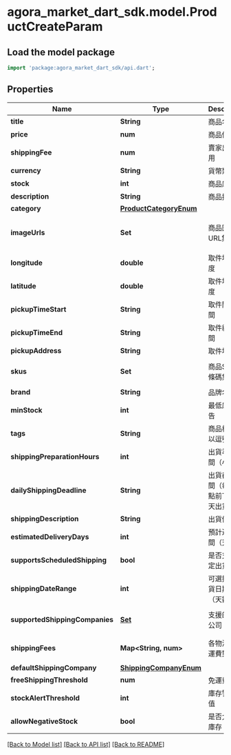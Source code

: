 # agora_market_dart_sdk.model.ProductCreateParam

## Load the model package
```dart
import 'package:agora_market_dart_sdk/api.dart';
```

## Properties
Name | Type | Description | Notes
------------ | ------------- | ------------- | -------------
**title** | **String** | 商品名稱 | 
**price** | **num** | 商品價格 | 
**shippingFee** | **num** | 賣家出貨費用 | [optional] 
**currency** | **String** | 貨幣類型 | 
**stock** | **int** | 商品庫存 | 
**description** | **String** | 商品描述 | 
**category** | [**ProductCategoryEnum**](ProductCategoryEnum.md) |  | 
**imageUrls** | **Set<String>** | 商品圖片URL集合 | [optional] [default to const {}]
**longitude** | **double** | 取件地址經度 | 
**latitude** | **double** | 取件地址緯度 | 
**pickupTimeStart** | **String** | 取件開始時間 | 
**pickupTimeEnd** | **String** | 取件結束時間 | 
**pickupAddress** | **String** | 取件地址 | 
**skus** | **Set<String>** | 商品SKU或條碼集合 | [default to const {}]
**brand** | **String** | 品牌名稱 | [optional] 
**minStock** | **int** | 最低庫存警告 | [optional] 
**tags** | **String** | 商品標籤，以逗號分隔 | [optional] 
**shippingPreparationHours** | **int** | 出貨準備時間（小時） | [optional] 
**dailyShippingDeadline** | **String** | 出貨截止時間（每天幾點前下單當天出貨） | [optional] 
**shippingDescription** | **String** | 出貨備註 | [optional] 
**estimatedDeliveryDays** | **int** | 預計送達時間（天數） | [optional] 
**supportsScheduledShipping** | **bool** | 是否支持指定出貨日期 | [optional] 
**shippingDateRange** | **int** | 可選擇的出貨日期範圍（天數） | [optional] 
**supportedShippingCompanies** | [**Set<ShippingCompanyEnum>**](ShippingCompanyEnum.md) | 支援的物流公司 | [default to const {}]
**shippingFees** | **Map<String, num>** | 各物流公司運費對應表 | [default to const {}]
**defaultShippingCompany** | [**ShippingCompanyEnum**](ShippingCompanyEnum.md) |  | 
**freeShippingThreshold** | **num** | 免運費門檻 | [optional] 
**stockAlertThreshold** | **int** | 庫存警告閾值 | [optional] 
**allowNegativeStock** | **bool** | 是否允許負庫存 | [optional] 

[[Back to Model list]](../README.md#documentation-for-models) [[Back to API list]](../README.md#documentation-for-api-endpoints) [[Back to README]](../README.md)


